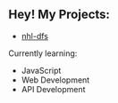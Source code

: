 ## Hey! My Projects:

- [nhl-dfs](https://github.com/brettmt10/nhl-dfs)

Currently learning:
- JavaScript
- Web Development
- API Development
